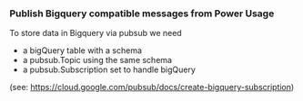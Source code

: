 ### Publish Bigquery compatible messages from Power Usage

To store data in Bigquery via pubsub we need 
* a bigQuery table with a schema
* a pubsub.Topic using the same schema
* a pubsub.Subscription set to handle bigQuery

(see: https://cloud.google.com/pubsub/docs/create-bigquery-subscription)